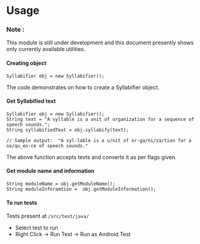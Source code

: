Usage
=====

### Note :
This module is still under development and this document presently shows only currently available utilities.

#### Creating object
```
Syllabifier obj = new Syllabifier();
```
The code demonstrates on how to create a Syllabifier object. 

#### Get Syllabified text
```
Syllabifier obj = new Syllabifier();
String text = "A syllable is a unit of organization for a sequence of speech sounds.";
String syllabifiedText = obj.syllabify(text);

// Sample output:  "A syl-lable is a u/nit of or-ga/ni/za/tion for a se/qu_en-ce of speech sounds."
```

The above function accepts texts and converts it as per flags given.

#### Get module name and information
```
String moduleName = obj.getModuleName();
String moduleInforamtion =  obj.getModuleInformation();
```

#### To run tests

  Tests present at `/src/test/java/`

  - Select test to run
  - Right Click -> Run Test -> Run as Android Test
